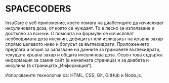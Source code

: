 # SPACECODERS
InsuCare е уеб приложение, което помага на диабетиците да изчисляват инсулиновата доза, от която се нуждаят. То е лесно за използване и достъпно за всички. С помощта на формули се изчисляват необходимата доза инсулин, дефицитът или излишъкът на кръвна захар спрямо целевото ниво и болусът за въглехидрати. Приложението предлага и опция за запазване на данните за грамовете въглехидрати, текущата кръвна захар и общата инсулинова доза. Освен това съдържа информация за самия сайт (в началната страница) и за диабета и инсулина (в страницата „Информация“).

Използваните технологии са: HTML, CSS, Git, GitHub и Node.js.
